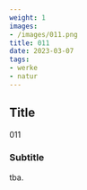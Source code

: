 ```yaml
---
weight: 1
images:
- /images/011.png
title: 011
date: 2023-03-07
tags:
- werke
- natur
---
```


## Title
011

### Subtitle
tba.